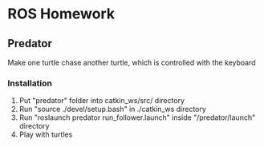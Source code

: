 # ROS Homework  
  
## Predator  
Make one turtle chase another turtle, which is controlled with the keyboard  

### Installation  
1. Put "predator" folder into catkin_ws/src/ directory  
2. Run "source ./devel/setup.bash" in ./catkin_ws directory  
3. Run "roslaunch predator run_follower.launch" inside "/predator/launch" directory
4. Play with turtles  
